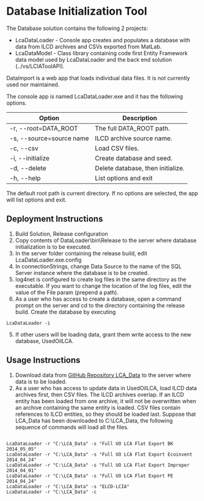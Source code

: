 Database Initialization Tool
============================

The Database solution contains the following 2 projects:
  * LcaDataLoader - Console app creates and populates a database with data from ILCD archives and CSVs exported from MatLab.
  * LcaDataModel - Class library containing code first Entity Framework data model used by LcaDataLoader and the back end solution (../vs/LCIAToolAPI).
  
DataImport is a web app that loads individual data files. It is not currently used nor maintained.

The console app is named LcaDataLoader.exe and it has the following options.


Option                     | Description
---------------------------|----------------------------------
-r, --root=DATA_ROOT       | The full DATA_ROOT path.
-s, --source=source name   | ILCD archive source name.
-c, --csv                  | Load CSV files.
-i, --initialize           | Create database and seed.
-d, --delete               | Delete database, then initialize.
-h, --help                 | List options and exit


The default root path is current directory. If no options are selected, the app will list options and exit.

Deployment Instructions
-----------------------
1. Build Solution, Release configuration
2. Copy contents of DataLoader\bin\Release to the server where database initialization is to be executed.
3. In the server folder containing the release build, edit LcaDataLoader.exe.config
  1. In connectionStrings, change Data Source to the name of the SQL Server instance where the database is to be created.
  2. log4net is configured to create log files in the same directory as the executable. If you want to change the location of the log files, edit the value of the File param (prepend a path).
4. As a user who has access to create a database, open a command prompt on the server and cd to the directory containing the release build. Create the database by executing
<pre><code>LcaDataLoader -i</pre></code>
5. If other users will be loading data, grant them write access to the new database, UsedOilLCA. 

Usage Instructions
------------------
1. Download data from [GitHub Repository LCA_Data](https://github.com/uo-lca/LCA_Data/) to the server where data is to be loaded.
2. As a user who has access to update data in UsedOilLCA, load ILCD data archives first, then CSV files. The ILCD archives overlap. If an ILCD entity has been loaded from one archive, it will not be overwritten when an archive containing the same entity is loaded. CSV files contain references to ILCD entities, so they should be loaded last. Suppose that LCA_Data has been downloaded to C:\LCA_Data, the following sequence of commands will load all the files.
<pre><code>
LcaDataLoader -r "C:\LCA_Data" -s "Full UO LCA Flat Export BK 2014_05_05"
LcaDataLoader -r "C:\LCA_Data" -s "Full UO LCA Flat Export Ecoinvent 2014_04_24"
LcaDataLoader -r "C:\LCA_Data" -s "Full UO LCA Flat Export Improper 2014_04_01"
LcaDataLoader -r "C:\LCA_Data" -s "Full UO LCA Flat Export PE 2014_04_24"
LcaDataLoader -r "C:\LCA_Data" -s "ELCD-LCIA"
LcaDataLoader -r "C:\LCA_Data" -c
</pre></code>




  
  
 
 

